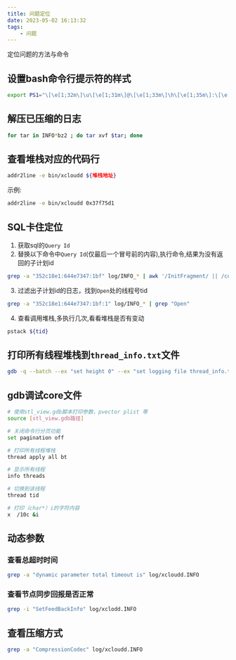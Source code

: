 ```yaml
---
title: 问题定位
date: 2023-05-02 16:13:32
tags:
    - 问题
---
```


定位问题的方法与命令

<!-- more -->

## 设置bash命令行提示符的样式
``` bash
export PS1="\[\e[1;32m\]\u\[\e[1;31m\]@\[\e[1;33m\]\h\[\e[1;35m\]:\[\e[0;36m\]\w\[\e[1;35m\]\\$ \[\e[0m"
```

## 解压已压缩的日志
``` bash
for tar in INFO*bz2 ; do tar xvf $tar; done
```

## 查看堆栈对应的代码行

``` bash
addr2line -e bin/xcloudd ${堆栈地址}
```
示例:
``` bash
addr2line -e bin/xcloudd 0x37f75d1
```

## SQL卡住定位
1. 获取sql的`Query Id`
2. 替换以下命令中`Query Id`(仅最后一个冒号前的内容),执行命令,结果为没有返回的子计划id
``` bash
grep -a "352c18e1:644e7347:1bf" log/INFO_* | awk '/InitFragment/ || /coord.*FragmentReport/ {print $6}' | sed -r 's/.*@//g' | sort | uniq -u
```
3. 过滤出子计划id的日志，找到`Open`处的线程号tid
``` bash
grep -a "352c18e1:644e7347:1bf:1" log/INFO_* | grep "Open"
```
4. 查看调用堆栈,多执行几次,看看堆栈是否有变动
``` bash
pstack ${tid}
```

## 打印所有线程堆栈到`thread_info.txt`文件
``` bash
gdb -q --batch --ex "set height 0" --ex "set logging file thread_info.txt" --ex "set logging on" --ex "thread apply all  bt" --ex "set logging off" bin/xcloudd core.xxx
```

## gdb调试core文件
``` bash
# 使用stl_view.gdb脚本打印参数，pvector plist 等
source [stl_view.gdb路径]

# 关闭命令行分页功能
set pagination off

# 打印所有线程堆栈
thread apply all bt

# 显示所有线程
info threads

# 切换到该线程
thread tid

# 打印（char*）i的字符内容
x  /10c &i
```

## 动态参数
### 查看总超时时间
``` bash
grep -a "dynamic parameter total timeout is" log/xcloudd.INFO
```

### 查看节点同步回报是否正常
``` bash
grep -i "SetFeedBackInfo" log/xclodd.INFO
```

## 查看压缩方式
``` bash
grep -a "CompressionCodec" log/xcloudd.INFO
```

